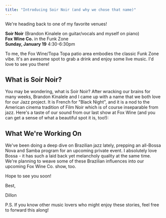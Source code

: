 ```yaml
---
title: "Introducing Soir Noir (and why we chose that name)"
---
```


We're heading back to one of my favorite venues!

**Soir Noir** (Brandon Kinalele on guitar/vocals and myself on piano)  
**Fox Wine Co.** in the Funk Zone  
**Sunday, January 19** 4:30-6:30pm

To me, the Fox Wine/Topa Topa patio area embodies the classic Funk Zone vibe. It's an awesome spot to grab a drink and enjoy some live music. I'd love to see you there!

## What is Soir Noir?

You may be wondering, what is Soir Noir? After wracking our brains for many weeks, Brandon Kinalele and I came up with a name that we both love for our Jazz project. It is French for "Black Night", and it is a nod to the American cinema tradition of Film Noir which is of course inseparable from jazz.
Here's a taste of our sound from our last show at Fox Wine (and you can get a sense of what a beautiful spot it is, too!):

<youtube-embed src="https://www.youtube.com/watch?v=4-pFT1gSXcA"></youtube-embed>

## What We're Working On

We've been doing a deep dive on Brazilian jazz lately, prepping an all-Bossa Nova and Samba program for an upcoming private event. I absolutely love Bossa - it has such a laid back yet melancholy quality at the same time. We're planning to weave some of these Brazilian influences into our upcoming Fox Wine Co. show, too.

Hope to see you soon!

Best,

Dillon

P.S. If you know other music lovers who might enjoy these stories, feel free to forward this along!
